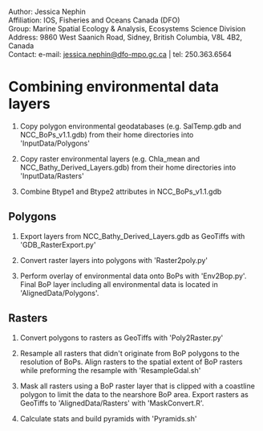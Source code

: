  Author:       Jessica Nephin  
 Affiliation:  IOS, Fisheries and Oceans Canada (DFO)  
 Group:        Marine Spatial Ecology & Analysis, Ecosystems Science Division  
 Address:      9860 West Saanich Road, Sidney, British Columbia, V8L 4B2, Canada  
 Contact:      e-mail: jessica.nephin@dfo-mpo.gc.ca | tel: 250.363.6564  


Combining environmental data layers
===========================

1) Copy polygon environmental geodatabases (e.g. SalTemp.gdb and NCC_BoPs_v1.1.gdb)
    from their home directories into 'InputData/Polygons'

2) Copy raster environmental layers (e.g. Chla_mean and NCC_Bathy_Derived_Layers.gdb)
    from their home directories into 'InputData/Rasters'

3) Combine Btype1 and Btype2 attributes in NCC_BoPs_v1.1.gdb


Polygons
--------

1) Export layers from NCC_Bathy_Derived_Layers.gdb as GeoTiffs with 'GDB_RasterExport.py'

2) Convert raster layers into polygons with 'Raster2poly.py'

3) Perform overlay of environmental data onto BoPs with 'Env2Bop.py'. Final BoP layer
    including all environmental data is located in 'AlignedData/Polygons'.


Rasters
-------

1) Convert polygons to rasters as GeoTiffs with 'Poly2Raster.py'

2) Resample all rasters that didn't originate from BoP polygons to the resolution of BoPs.
    Align rasters to the spatial extent of BoP rasters while preforming the resample
	  with 'ResampleGdal.sh'

3) Mask all rasters using a BoP raster layer that is clipped with a coastline polygon to limit
    the data to the nearshore BoP area. Export rasters as GeoTiffs to 'AlignedData/Rasters'
	  with 'MaskConvert.R'.

4) Calculate stats and build pyramids with 'Pyramids.sh'
